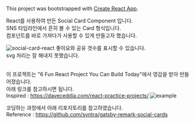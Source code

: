 This project was bootstrapped with [Create React App](https://github.com/facebook/create-react-app).

React를 사용하여 만든 Social Card Component 입니다.<br>
SNS 타임라인에서 흔히 볼 수 있는 Card 형식입니다.<br>
컴포넌트를 바로 가져다가 사용할 수 있게 만들고자 했습니다.<br>

![social-card-react](./image/social-card-react.jpg)
좋아요와 공유 갯수를 표시할 수 있습니다.<br>
svg 처리는 잘 해내지 못했습니다.<br><br>

이 프로젝트는 "6 Fun React Project You Can Build Today"에서 영감을 받아 만들어졌습니다.<br>
아래 링크를 참고하시면 됩니다.<br>
Inspired : 
https://daveceddia.com/react-practice-projects/
![example](./image/example.png)
<br>

코딩하는 과정에서 아래 리포지토리를 참고하였습니다.<br>
Reference : 
https://github.com/syntra/gatsby-remark-social-cards



